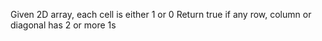 Given 2D array, each cell is either 1 or 0
Return true if any row, column or diagonal has 2 or more 1s


